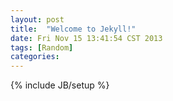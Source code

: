 ```yaml
---
layout: post
title:  "Welcome to Jekyll!"
date: Fri Nov 15 13:41:54 CST 2013
tags: [Random]
categories: 
---
```

{% include JB/setup %}
